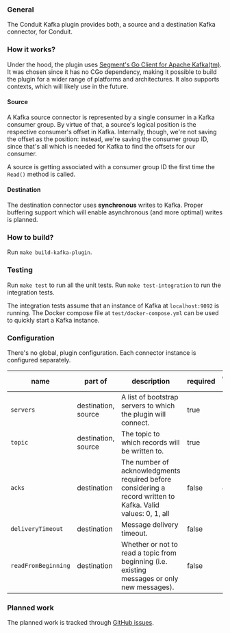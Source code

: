 ### General
The Conduit Kafka plugin provides both, a source and a destination Kafka connector, for Conduit.

### How it works?
Under the hood, the plugin uses [Segment's Go Client for Apache Kafka(tm)](https://github.com/segmentio/kafka-go). It was 
chosen since it has no CGo dependency, making it possible to build the plugin for a wider range of platforms and architectures.
It also supports contexts, which will likely use in the future.

#### Source
A Kafka source connector is represented by a single consumer in a Kafka consumer group. By virtue of that, a source's 
logical position is the respective consumer's offset in Kafka. Internally, though, we're not saving the offset as the 
position: instead, we're saving the consumer group ID, since that's all which is needed for Kafka to find the offsets for
our consumer.

A source is getting associated with a consumer group ID the first time the `Read()` method is called.

#### Destination
The destination connector uses **synchronous** writes to Kafka. Proper buffering support which will enable asynchronous 
(and more optimal) writes is planned. 

### How to build?
Run `make build-kafka-plugin`.

### Testing
Run `make test` to run all the unit tests. Run `make test-integration` to run the integration tests.

The integration tests assume that an instance of Kafka at `localhost:9092` is running.
The Docker compose file at `test/docker-compose.yml` can be used to quickly start a Kafka instance. 

### Configuration
There's no global, plugin configuration. Each connector instance is configured separately. 

| name | part of | description | required | default value |
|------|---------|-------------|----------|---------------|
|`servers`|destination, source|A list of bootstrap servers to which the plugin will connect.|true| |
|`topic`|destination, source|The topic to which records will be written to.|true| |
|`acks`|destination|The number of acknowledgments required before considering a record written to Kafka. Valid values: 0, 1, all|false|`all`|
|`deliveryTimeout`|destination|Message delivery timeout.|false|`10s`|
|`readFromBeginning`|destination|Whether or not to read a topic from beginning (i.e. existing messages or only new messages).|false|`false`|

### Planned work
The planned work is tracked through [GitHub issues](https://github.com/ConduitIO/conduit/issues?q=is%3Aopen+label%3Aplugin%3Akafka).